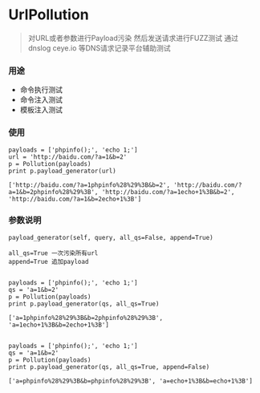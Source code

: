# UrlPollution

> 对URL或者参数进行Payload污染 然后发送请求进行FUZZ测试 通过 dnslog ceye.io 等DNS请求记录平台辅助测试

### 用途
* 命令执行测试
* 命令注入测试
* 模板注入测试


### 使用
```
payloads = ['phpinfo();', 'echo 1;']
url = 'http://baidu.com/?a=1&b=2'
p = Pollution(payloads)
print p.payload_generator(url)

['http://baidu.com/?a=1phpinfo%28%29%3B&b=2', 'http://baidu.com/?a=1&b=2phpinfo%28%29%3B', 'http://baidu.com/?a=1echo+1%3B&b=2', 'http://baidu.com/?a=1&b=2echo+1%3B']
```


### 参数说明
```
payload_generator(self, query, all_qs=False, append=True)

all_qs=True 一次污染所有url
append=True 追加payload


payloads = ['phpinfo();', 'echo 1;']
qs = 'a=1&b=2'
p = Pollution(payloads)
print p.payload_generator(qs, all_qs=True)

['a=1phpinfo%28%29%3B&b=2phpinfo%28%29%3B', 'a=1echo+1%3B&b=2echo+1%3B']


payloads = ['phpinfo();', 'echo 1;']
qs = 'a=1&b=2'
p = Pollution(payloads)
print p.payload_generator(qs, all_qs=True, append=False)

['a=phpinfo%28%29%3B&b=phpinfo%28%29%3B', 'a=echo+1%3B&b=echo+1%3B']

```
